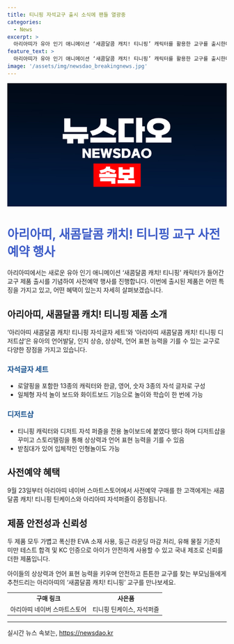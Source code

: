 ```yaml
---
title: 티니핑 자석교구 출시 소식에 팬들 열광중
categories:
  - News
excerpt: >
  아리아띠가 유아 인기 애니메이션 ‘새콤달콤 캐치! 티니핑’ 캐릭터를 활용한 교구를 출시한다. ‘아리아띠 새콤달콤 캐치! 티니핑 자석글자 세트’는 언어발달과 인지 상승에 도움이 되며, 티니핑 캐릭터와 자석 글자를 활용한 놀이와 학습이 가능하다. ‘아리아띠 새콤달콤 캐치! 티니핑 디저트샵’은 자석배경판과 디저트 자석 퍼즐을 통해 상상력과 언어 표현 능력을 키울 수 있으며, 안전한 소재와 국내 제조로 신뢰성을 더했다. 9월 23일부터 아리아띠 네이버 스마트스토어에서 사전예약 구매를 한 고객에게 이벤트 혜택이 제공된다.
feature_text: >
  아리아띠가 유아 인기 애니메이션 ‘새콤달콤 캐치! 티니핑’ 캐릭터를 활용한 교구를 출시한다. ‘아리아띠 새콤달콤 캐치! 티니핑 자석글자 세트’는 언어발달과 인지 상승에 도움이 되며, 티니핑 캐릭터와 자석 글자를 활용한 놀이와 학습이 가능하다. ‘아리아띠 새콤달콤 캐치! 티니핑 디저트샵’은 자석배경판과 디저트 자석 퍼즐을 통해 상상력과 언어 표현 능력을 키울 수 있으며, 안전한 소재와 국내 제조로 신뢰성을 더했다. 9월 23일부터 아리아띠 네이버 스마트스토어에서 사전예약 구매를 한 고객에게 이벤트 혜택이 제공된다.
image: '/assets/img/newsdao_breakingnews.jpg'
---
```


<p><img src="/assets/img/newsdao_breakingnews.jpg" alt="koreaapp 속보" /></p>

<h1 style="color: #3e5dc8;">아리아띠, 새콤달콤 캐치! 티니핑 교구 사전예약 행사</h1>

<p data-ke-size="size16">아리아띠에서는 새로운 유아 인기 애니메이션 ‘새콤달콤 캐치! 티니핑’ 캐릭터가 들어간 교구 제품 출시를 기념하여 사전예약 행사를 진행합니다. 이번에 출시된 제품은 어떤 특징을 가지고 있고, 어떤 혜택이 있는지 자세히 살펴보겠습니다.</p>

<h2 data-ke-size="size26">아리아띠, 새콤달콤 캐치! 티니핑 제품 소개</h2>

<p data-ke-size="size16">‘아리아띠 새콤달콤 캐치! 티니핑 자석글자 세트’와 ‘아리아띠 새콤달콤 캐치! 티니핑 디저트샵’은 유아의 언어발달, 인지 상승, 상상력, 언어 표현 능력을 기를 수 있는 교구로 다양한 장점을 가지고 있습니다.</p>

<h3><b><span style="color: #1a5490;">자석글자 세트</span></b></h3>

<ul>
  <li>로얄핑을 포함한 13종의 캐릭터와 한글, 영어, 숫자 3종의 자석 글자로 구성</li>
  <li>일체형 자석 놀이 보드와 화이트보드 기능으로 놀이와 학습이 한 번에 가능</li>
</ul>

<h3><b><span style="color: #1a5490;">디저트샵</span></b></h3>

<ul>
  <li>티니핑 캐릭터와 디저트 자석 퍼즐을 전용 놀이보드에 붙였다 뗐다 하며 디저트샵을 꾸미고 스토리텔링을 통해 상상력과 언어 표현 능력을 기를 수 있음</li>
  <li>받침대가 있어 입체적인 인형놀이도 가능</li>
</ul>

<h2 data-ke-size="size26">사전예약 혜택</h2>

<p data-ke-size="size16">9월 23일부터 아리아띠 네이버 스마트스토어에서 사전예약 구매를 한 고객에게는 새콤달콤 캐치! 티니핑 틴케이스와 아리아띠 자석퍼즐이 증정됩니다.</p>

<h2 data-ke-size="size26">제품 안전성과 신뢰성</h2>

<p data-ke-size="size16">두 제품 모두 가볍고 폭신한 EVA 소재 사용, 둥근 라운딩 마감 처리, 유해 물질 기준치 미만 테스트 합격 및 KC 인증으로 아이가 안전하게 사용할 수 있고 국내 제조로 신뢰를 더한 제품입니다.</p>

<p data-ke-size="size16">아이들의 상상력과 언어 표현 능력을 키우며 안전하고 튼튼한 교구를 찾는 부모님들에게 추천드리는 아리아띠의 ‘새콤달콤 캐치! 티니핑’ 교구를 만나보세요.</p>

<table>
  <tr>
    <td style="text-align: center; height: 17px;"><b>구매 링크</b></td>
    <td style="text-align: center; height: 17px;"><b>사은품</b></td>
  </tr>
  <tr>
    <td style="text-align: center; height: 17px;">아리아띠 네이버 스마트스토어</td>
    <td style="text-align: center; height: 17px;">티니핑 틴케이스, 자석퍼즐</td>
  </tr>
</table>

<hr>

<p data-ke-size="size16"></p>
실시간 뉴스 속보는, <a href="https://newsdao.kr" rel="dofollow">https://newsdao.kr</a>


